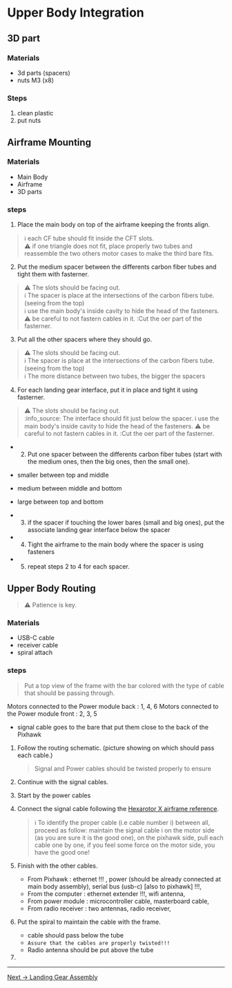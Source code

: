 # Upper Body Integration

## 3D part 

### Materials

- 3d parts (spacers)
- nuts M3 (x8)

### Steps

1. clean plastic
2. put nuts

## Airframe Mounting

### Materials

- Main Body
- Airframe
- 3D parts

### steps

1. Place the main body on top of the airframe keeping the fronts align.
> :information_source: each CF tube should fit inside the CFT slots.  
> ⚠️  if one triangle does not fit, place properly two tubes and reassemble the two others motor cases to make the third bare fits.  
2. Put the medium spacer between the differents carbon fiber tubes and tight them with fasterner.
> ⚠️  The slots should be facing out.  
> :information_source: The spacer is place at the intersections of the carbon fibers tube. (seeing from the top)  
> :information_source: use the main body's inside cavity to hide the head of the fasteners.
> ⚠️  be careful to not fastern cables in it.
> :Cut the oer part of the fasterner. 

3. Put all the other spacers where they should go.
> ⚠️  The slots should be facing out.  
> :information_source: The spacer is place at the intersections of the carbon fibers tube. (seeing from the top)  
> :information_source: The more distance between two tubes, the bigger the spacers


4. For each landing gear interface, put it in place and tight it using fasterner.
> ⚠️  The slots should be facing out.  
> :info_source: The interface should fit just below the spacer.
> :information_source: use the main body's inside cavity to hide the head of the fasteners.
> ⚠️  be careful to not fastern cables in it.
> :Cut the oer part of the fasterner. 



- 2. Put one spacer between the differents carbon fiber tubes (start with the medium ones, then the big ones, then the small one).

- smaller between top and middle
- medium between middle and bottom
- large between top and bottom

- 3. if the spacer if touching the lower bares (small and big ones), put the associate landing gear interface below the spacer

- 4. Tight the airframe to the main body where the spacer is using fasteners

- 5. repeat steps 2 to 4 for each spacer.


## Upper Body Routing

> ⚠️  Patience is key.

### Materials

- USB-C cable
- receiver cable
- spiral attach

### steps

> Put a top view of the frame with the bar colored with the type of cable that should be passing through.

Motors connected to the Power module back : 1, 4, 6
Motors connected to the Power module front : 2, 3, 5

- signal cable goes to the bare that put them close to the back of the Pixhawk

1. Follow the routing schematic. (picture showing on which should pass each cable.)
    > Signal and Power cables should be twisted properly to ensure 
2. Continue with the signal cables.
3. Start by the power cables
4. Connect the signal cable following the [Hexarotor X airframe reference](https://docs.px4.io/main/en/airframes/airframe_reference.html#hexarotor-x). 
    > :information_source: To identify the proper cable (i.e cable number i) between all, proceed as follow: maintain the signal cable i on the motor side (as you are sure it is the good one), on the pixhawk side, pull each cable one by one, if you feel some force on the motor side, you have the good one!
 

4. Finish with the other cables.
    - From Pixhawk : ethernet !!! , power (should be already connected at main body assembly), serial bus (usb-c) [also to pixhawk] !!!,
    - From the computer : ethernet extender !!!, wifi antenna,
    - From power module : microcontroller cable, masterboard cable,
    - From radio receiver : two antennas,  radio receiver, 

5. Put the spiral to maintain the cable with the frame.
    - cable should pass below the tube
    - `Assure that the cables are properly twisted!!!`
    - Radio antenna should be put above the tube

6. 
---

[Next → Landing Gear Assembly](5_landing_gear_assembly.md)